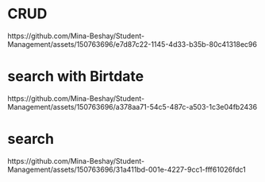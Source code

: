 <h1> CRUD </h1>
https://github.com/Mina-Beshay/Student-Management/assets/150763696/e7d87c22-1145-4d33-b35b-80c41318ec96
<h1> search with Birtdate  </h1>
https://github.com/Mina-Beshay/Student-Management/assets/150763696/a378aa71-54c5-487c-a503-1c3e04fb2436
<h1> search </h1>
https://github.com/Mina-Beshay/Student-Management/assets/150763696/31a411bd-001e-4227-9cc1-fff61026fdc1







